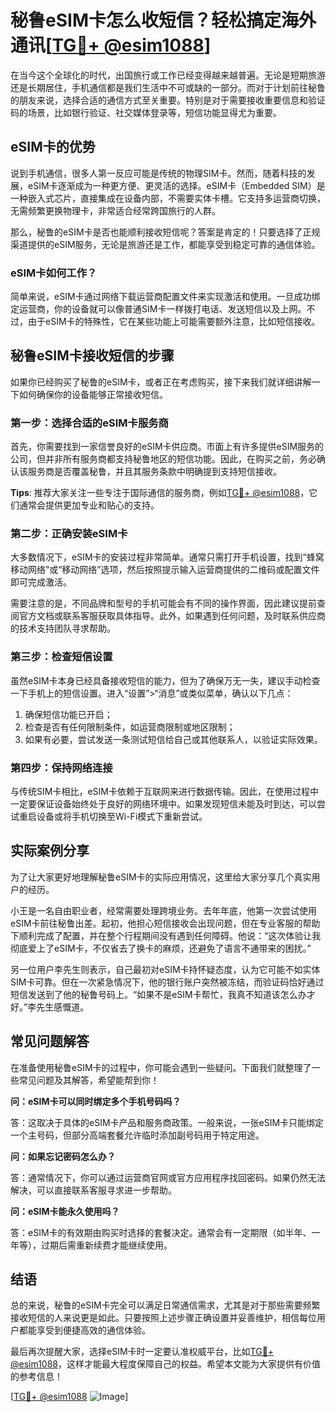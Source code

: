 # 秘鲁eSIM卡怎么收短信？轻松搞定海外通讯[[TG💪+ @esim1088](https://t.me/s/esim1088)]

在当今这个全球化的时代，出国旅行或工作已经变得越来越普遍。无论是短期旅游还是长期居住，手机通信都是我们生活中不可或缺的一部分。而对于计划前往秘鲁的朋友来说，选择合适的通信方式至关重要。特别是对于需要接收重要信息和验证码的场景，比如银行验证、社交媒体登录等，短信功能显得尤为重要。

## eSIM卡的优势

说到手机通信，很多人第一反应可能是传统的物理SIM卡。然而，随着科技的发展，eSIM卡逐渐成为一种更方便、更灵活的选择。eSIM卡（Embedded SIM）是一种嵌入式芯片，直接集成在设备内部，不需要实体卡槽。它支持多运营商切换，无需频繁更换物理卡，非常适合经常跨国旅行的人群。

那么，秘鲁的eSIM卡是否也能顺利接收短信呢？答案是肯定的！只要选择了正规渠道提供的eSIM服务，无论是旅游还是工作，都能享受到稳定可靠的通信体验。

### eSIM卡如何工作？

简单来说，eSIM卡通过网络下载运营商配置文件来实现激活和使用。一旦成功绑定运营商，你的设备就可以像普通SIM卡一样拨打电话、发送短信以及上网。不过，由于eSIM卡的特殊性，它在某些功能上可能需要额外注意，比如短信接收。

## 秘鲁eSIM卡接收短信的步骤

如果你已经购买了秘鲁的eSIM卡，或者正在考虑购买，接下来我们就详细讲解一下如何确保你的设备能够正常接收短信。

### 第一步：选择合适的eSIM卡服务商

首先，你需要找到一家信誉良好的eSIM卡供应商。市面上有许多提供eSIM服务的公司，但并非所有服务商都支持秘鲁地区的短信功能。因此，在购买之前，务必确认该服务商是否覆盖秘鲁，并且其服务条款中明确提到支持短信接收。

**Tips**: 推荐大家关注一些专注于国际通信的服务商，例如[TG💪+ @esim1088](https://t.me/s/esim1088)，它们通常会提供更加专业和贴心的支持。

### 第二步：正确安装eSIM卡

大多数情况下，eSIM卡的安装过程非常简单。通常只需打开手机设置，找到“蜂窝移动网络”或“移动网络”选项，然后按照提示输入运营商提供的二维码或配置文件即可完成激活。

需要注意的是，不同品牌和型号的手机可能会有不同的操作界面，因此建议提前查阅官方文档或联系客服获取具体指导。此外，如果遇到任何问题，及时联系供应商的技术支持团队寻求帮助。

### 第三步：检查短信设置

虽然eSIM卡本身已经具备接收短信的能力，但为了确保万无一失，建议手动检查一下手机上的短信设置。进入“设置”>“消息”或类似菜单，确认以下几点：

1. 确保短信功能已开启；
2. 检查是否有任何限制条件，如运营商限制或地区限制；
3. 如果有必要，尝试发送一条测试短信给自己或其他联系人，以验证实际效果。

### 第四步：保持网络连接

与传统SIM卡相比，eSIM卡依赖于互联网来进行数据传输。因此，在使用过程中一定要保证设备始终处于良好的网络环境中。如果发现短信未能及时到达，可以尝试重启设备或将手机切换至Wi-Fi模式下重新尝试。

## 实际案例分享

为了让大家更好地理解秘鲁eSIM卡的实际应用情况，这里给大家分享几个真实用户的经历。

小王是一名自由职业者，经常需要处理跨境业务。去年年底，他第一次尝试使用eSIM卡前往秘鲁出差。起初，他担心短信接收会出现问题，但在专业客服的帮助下顺利完成了配置，并在整个行程期间没有遇到任何障碍。他说：“这次体验让我彻底爱上了eSIM卡，不仅省去了换卡的麻烦，还避免了语言不通带来的困扰。”

另一位用户李先生则表示，自己最初对eSIM卡持怀疑态度，认为它可能不如实体SIM卡可靠。但在一次紧急情况下，他的银行账户突然被冻结，而验证码恰好通过短信发送到了他的秘鲁号码上。“如果不是eSIM卡帮忙，我真不知道该怎么办才好。”李先生感慨道。

## 常见问题解答

在准备使用秘鲁eSIM卡的过程中，你可能会遇到一些疑问。下面我们就整理了一些常见问题及其解答，希望能帮到你！

**问：eSIM卡可以同时绑定多个手机号码吗？**

答：这取决于具体的eSIM卡产品和服务商政策。一般来说，一张eSIM卡只能绑定一个主号码，但部分高端套餐允许临时添加副号码用于特定用途。

**问：如果忘记密码怎么办？**

答：通常情况下，你可以通过运营商官网或官方应用程序找回密码。如果仍然无法解决，可以直接联系客服寻求进一步帮助。

**问：eSIM卡能永久使用吗？**

答：eSIM卡的有效期由购买时选择的套餐决定。通常会有一定期限（如半年、一年等），过期后需重新续费才能继续使用。

## 结语

总的来说，秘鲁的eSIM卡完全可以满足日常通信需求，尤其是对于那些需要频繁接收短信的人来说更是如此。只要按照上述步骤正确设置并妥善维护，相信每位用户都能享受到便捷高效的通信体验。

最后再次提醒大家，选择eSIM卡时一定要认准权威平台，比如[TG💪+ @esim1088](https://t.me/s/esim1088)，这样才能最大程度保障自己的权益。希望本文能为大家提供有价值的参考信息！

[[TG💪+ @esim1088](https://t.me/s/esim1088) ![Image](https://i.postimg.cc/4NQfJmqS/Snipaste-2025-05-13-00-14-12.png)]